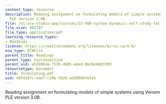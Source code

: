 ```yaml
---
content_type: resource
description: Reading assignment on formulating models of simple systems using Vensim
  PLE version 3.0B.
file: /ol-ocw-studio-app/courses/15-988-system-dynamics-self-study-fall-1998-spring-1999/e8f4107ceae7c20b7b2bad399687efe5_formulating.pdf
file_size: 982787
file_type: application/pdf
learning_resource_types:
- Readings
license: https://creativecommons.org/licenses/by-nc-sa/4.0/
ocw_type: OCWFile
parent_title: Readings
parent_type: CourseSection
parent_uid: e5399b4a-7510-d085-aeed-66c8e9603399
resourcetype: Document
title: formulating.pdf
uid: e8f4107c-eae7-c20b-7b2b-ad399687efe5
---
```

Reading assignment on formulating models of simple systems using Vensim PLE version 3.0B.
